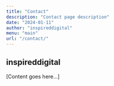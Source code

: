 ```yaml
---
title: "Contact"
description: "Contact page description"
date: "2024-01-11"
author: "inspireddigital"
menu: "main"
url: "/contact/"
---
```


## inspireddigital

[Content goes here...]

